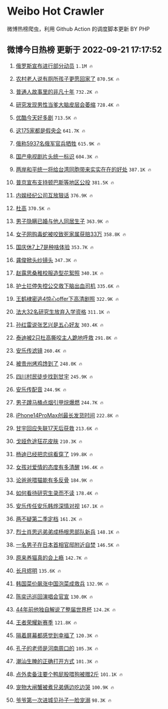 # Weibo Hot Crawler 



微博热榜爬虫，利用 Github Action 的调度脚本更新 BY PHP 


## 微博今日热榜 更新于 2022-09-21 17:17:52 
1. [俄罗斯宣布进行部分动员](https://s.weibo.com/weibo?q=%23%E4%BF%84%E7%BD%97%E6%96%AF%E5%AE%A3%E5%B8%83%E8%BF%9B%E8%A1%8C%E9%83%A8%E5%88%86%E5%8A%A8%E5%91%98%23&t=31&band_rank=1&Refer=top) `1.1M 🔥` 

1. [农村老人说有厕所孩子更愿回家了](https://s.weibo.com/weibo?q=%23%E5%86%9C%E6%9D%91%E8%80%81%E4%BA%BA%E8%AF%B4%E6%9C%89%E5%8E%95%E6%89%80%E5%AD%A9%E5%AD%90%E6%9B%B4%E6%84%BF%E5%9B%9E%E5%AE%B6%E4%BA%86%23&t=31&band_rank=2&Refer=top) `870.5K 🔥` 

1. [普通人故事里的非凡十年](https://s.weibo.com/weibo?q=%23%E6%99%AE%E9%80%9A%E4%BA%BA%E6%95%85%E4%BA%8B%E9%87%8C%E7%9A%84%E9%9D%9E%E5%87%A1%E5%8D%81%E5%B9%B4%23&t=31&band_rank=3&Refer=top) `732.2K 🔥` 

1. [研究发现男性当爹大脑皮层会萎缩](https://s.weibo.com/weibo?q=%23%E7%A0%94%E7%A9%B6%E5%8F%91%E7%8E%B0%E7%94%B7%E6%80%A7%E5%BD%93%E7%88%B9%E5%A4%A7%E8%84%91%E7%9A%AE%E5%B1%82%E4%BC%9A%E8%90%8E%E7%BC%A9%23&t=31&band_rank=4&Refer=top) `728.4K 🔥` 

1. [优酷今天好多剧](https://s.weibo.com/weibo?q=%23%E4%BC%98%E9%85%B7%E4%BB%8A%E5%A4%A9%E5%A5%BD%E5%A4%9A%E5%89%A7%23&t=31&band_rank=5&Refer=top) `713.5K 🔥` 

1. [这175家都是假央企](https://s.weibo.com/weibo?q=%23%E8%BF%99175%E5%AE%B6%E9%83%BD%E6%98%AF%E5%81%87%E5%A4%AE%E4%BC%81%23&t=31&band_rank=6&Refer=top) `641.7K 🔥` 

1. [俄称5937名俄军官兵牺牲](https://s.weibo.com/weibo?q=%23%E4%BF%84%E7%A7%B05937%E5%90%8D%E4%BF%84%E5%86%9B%E5%AE%98%E5%85%B5%E7%89%BA%E7%89%B2%23&t=31&band_rank=7&Refer=top) `615.9K 🔥` 

1. [国产电视剧片头统一标识](https://s.weibo.com/weibo?q=%23%E5%9B%BD%E4%BA%A7%E7%94%B5%E8%A7%86%E5%89%A7%E7%89%87%E5%A4%B4%E7%BB%9F%E4%B8%80%E6%A0%87%E8%AF%86%23&t=31&band_rank=8&Refer=top) `604.3K 🔥` 

1. [两岸和平统一将给台湾同胞带来实实在在的好处](https://s.weibo.com/weibo?q=%23%E4%B8%A4%E5%B2%B8%E5%92%8C%E5%B9%B3%E7%BB%9F%E4%B8%80%E5%B0%86%E7%BB%99%E5%8F%B0%E6%B9%BE%E5%90%8C%E8%83%9E%E5%B8%A6%E6%9D%A5%E5%AE%9E%E5%AE%9E%E5%9C%A8%E5%9C%A8%E7%9A%84%E5%A5%BD%E5%A4%84%23&t=31&band_rank=9&Refer=top) `387.1K 🔥` 

1. [普京宣布支持顿巴斯等地区公投](https://s.weibo.com/weibo?q=%23%E6%99%AE%E4%BA%AC%E5%AE%A3%E5%B8%83%E6%94%AF%E6%8C%81%E9%A1%BF%E5%B7%B4%E6%96%AF%E7%AD%89%E5%9C%B0%E5%8C%BA%E5%85%AC%E6%8A%95%23&t=31&band_rank=10&Refer=top) `381.5K 🔥` 

1. [内娱经纪公司互放狠话](https://s.weibo.com/weibo?q=%23%E5%86%85%E5%A8%B1%E7%BB%8F%E7%BA%AA%E5%85%AC%E5%8F%B8%E4%BA%92%E6%94%BE%E7%8B%A0%E8%AF%9D%23&t=31&band_rank=11&Refer=top) `376.9K 🔥` 

1. [杜高](https://s.weibo.com/weibo?q=%E6%9D%9C%E9%AB%98&t=31&band_rank=12&Refer=top) `370.5K 🔥` 

1. [男子隐瞒已婚与他人同居生子](https://s.weibo.com/weibo?q=%23%E7%94%B7%E5%AD%90%E9%9A%90%E7%9E%92%E5%B7%B2%E5%A9%9A%E4%B8%8E%E4%BB%96%E4%BA%BA%E5%90%8C%E5%B1%85%E7%94%9F%E5%AD%90%23&t=31&band_rank=13&Refer=top) `363.9K 🔥` 

1. [女子网购毒蛇被咬致死家属获赔33万](https://s.weibo.com/weibo?q=%23%E5%A5%B3%E5%AD%90%E7%BD%91%E8%B4%AD%E6%AF%92%E8%9B%87%E8%A2%AB%E5%92%AC%E8%87%B4%E6%AD%BB%E5%AE%B6%E5%B1%9E%E8%8E%B7%E8%B5%9433%E4%B8%87%23&t=31&band_rank=14&Refer=top) `358.8K 🔥` 

1. [国庆休7上7是种啥体验](https://s.weibo.com/weibo?q=%23%E5%9B%BD%E5%BA%86%E4%BC%917%E4%B8%8A7%E6%98%AF%E7%A7%8D%E5%95%A5%E4%BD%93%E9%AA%8C%23&t=31&band_rank=15&Refer=top) `353.7K 🔥` 

1. [龚俊掀头纱镜头](https://s.weibo.com/weibo?q=%23%E9%BE%9A%E4%BF%8A%E6%8E%80%E5%A4%B4%E7%BA%B1%E9%95%9C%E5%A4%B4%23&t=31&band_rank=16&Refer=top) `347.3K 🔥` 

1. [赵露思桑稚校服造型花絮照](https://s.weibo.com/weibo?q=%23%E8%B5%B5%E9%9C%B2%E6%80%9D%E6%A1%91%E7%A8%9A%E6%A0%A1%E6%9C%8D%E9%80%A0%E5%9E%8B%E8%8A%B1%E7%B5%AE%E7%85%A7%23&t=31&band_rank=17&Refer=top) `340.1K 🔥` 

1. [护士拦停失控公交救下脑出血司机](https://s.weibo.com/weibo?q=%23%E6%8A%A4%E5%A3%AB%E6%8B%A6%E5%81%9C%E5%A4%B1%E6%8E%A7%E5%85%AC%E4%BA%A4%E6%95%91%E4%B8%8B%E8%84%91%E5%87%BA%E8%A1%80%E5%8F%B8%E6%9C%BA%23&t=31&band_rank=18&Refer=top) `335.6K 🔥` 

1. [王鹤棣密逃4惊心offer下高清剧照](https://s.weibo.com/weibo?q=%23%E7%8E%8B%E9%B9%A4%E6%A3%A3%E5%AF%86%E9%80%834%E6%83%8A%E5%BF%83offer%E4%B8%8B%E9%AB%98%E6%B8%85%E5%89%A7%E7%85%A7%23&t=31&band_rank=19&Refer=top) `322.9K 🔥` 

1. [法大32名研究生放弃入学资格](https://s.weibo.com/weibo?q=%23%E6%B3%95%E5%A4%A732%E5%90%8D%E7%A0%94%E7%A9%B6%E7%94%9F%E6%94%BE%E5%BC%83%E5%85%A5%E5%AD%A6%E8%B5%84%E6%A0%BC%23&t=31&band_rank=20&Refer=top) `311.1K 🔥` 

1. [孙红雷说张艺兴是五心好友](https://s.weibo.com/weibo?q=%23%E5%AD%99%E7%BA%A2%E9%9B%B7%E8%AF%B4%E5%BC%A0%E8%89%BA%E5%85%B4%E6%98%AF%E4%BA%94%E5%BF%83%E5%A5%BD%E5%8F%8B%23&t=31&band_rank=21&Refer=top) `303.4K 🔥` 

1. [泰迪被2只杜高撕咬主人跪地呼救](https://s.weibo.com/weibo?q=%23%E6%B3%B0%E8%BF%AA%E8%A2%AB2%E5%8F%AA%E6%9D%9C%E9%AB%98%E6%92%95%E5%92%AC%E4%B8%BB%E4%BA%BA%E8%B7%AA%E5%9C%B0%E5%91%BC%E6%95%91%23&t=31&band_rank=22&Refer=top) `291.8K 🔥` 

1. [安乐传滤镜](https://s.weibo.com/weibo?q=%23%E5%AE%89%E4%B9%90%E4%BC%A0%E6%BB%A4%E9%95%9C%23&t=31&band_rank=23&Refer=top) `260.4K 🔥` 

1. [被贵州烤鸡馋到了](https://s.weibo.com/weibo?q=%23%E8%A2%AB%E8%B4%B5%E5%B7%9E%E7%83%A4%E9%B8%A1%E9%A6%8B%E5%88%B0%E4%BA%86%23&t=31&band_rank=24&Refer=top) `248.0K 🔥` 

1. [四川村民徒步找到甘宇](https://s.weibo.com/weibo?q=%23%E5%9B%9B%E5%B7%9D%E6%9D%91%E6%B0%91%E5%BE%92%E6%AD%A5%E6%89%BE%E5%88%B0%E7%94%98%E5%AE%87%23&t=31&band_rank=25&Refer=top) `245.9K 🔥` 

1. [安乐传配音](https://s.weibo.com/weibo?q=%23%E5%AE%89%E4%B9%90%E4%BC%A0%E9%85%8D%E9%9F%B3%23&t=31&band_rank=26&Refer=top) `244.9K 🔥` 

1. [男子蹲马桶点烟引甲烷爆燃](https://s.weibo.com/weibo?q=%23%E7%94%B7%E5%AD%90%E8%B9%B2%E9%A9%AC%E6%A1%B6%E7%82%B9%E7%83%9F%E5%BC%95%E7%94%B2%E7%83%B7%E7%88%86%E7%87%83%23&t=31&band_rank=27&Refer=top) `244.7K 🔥` 

1. [iPhone14ProMax创最长发货时间](https://s.weibo.com/weibo?q=%23iPhone14ProMax%E5%88%9B%E6%9C%80%E9%95%BF%E5%8F%91%E8%B4%A7%E6%97%B6%E9%97%B4%23&t=31&band_rank=28&Refer=top) `222.8K 🔥` 

1. [甘宇回应失联17天后获救](https://s.weibo.com/weibo?q=%23%E7%94%98%E5%AE%87%E5%9B%9E%E5%BA%94%E5%A4%B1%E8%81%9417%E5%A4%A9%E5%90%8E%E8%8E%B7%E6%95%91%23&t=31&band_rank=29&Refer=top) `213.6K 🔥` 

1. [戈娅危途狂花皮肤](https://s.weibo.com/weibo?q=%23%E6%88%88%E5%A8%85%E5%8D%B1%E9%80%94%E7%8B%82%E8%8A%B1%E7%9A%AE%E8%82%A4%23&t=31&band_rank=30&Refer=top) `210.3K 🔥` 

1. [杨迪已经把恋综看穿了](https://s.weibo.com/weibo?q=%23%E6%9D%A8%E8%BF%AA%E5%B7%B2%E7%BB%8F%E6%8A%8A%E6%81%8B%E7%BB%BC%E7%9C%8B%E7%A9%BF%E4%BA%86%23&t=31&band_rank=31&Refer=top) `199.8K 🔥` 

1. [女孩对爱情的态度有多清醒](https://s.weibo.com/weibo?q=%23%E5%A5%B3%E5%AD%A9%E5%AF%B9%E7%88%B1%E6%83%85%E7%9A%84%E6%80%81%E5%BA%A6%E6%9C%89%E5%A4%9A%E6%B8%85%E9%86%92%23&t=31&band_rank=32&Refer=top) `196.4K 🔥` 

1. [论爸爸喂猫能有多反骨](https://s.weibo.com/weibo?q=%23%E8%AE%BA%E7%88%B8%E7%88%B8%E5%96%82%E7%8C%AB%E8%83%BD%E6%9C%89%E5%A4%9A%E5%8F%8D%E9%AA%A8%23&t=31&band_rank=33&Refer=top) `184.9K 🔥` 

1. [如何看待研究生录而不读](https://s.weibo.com/weibo?q=%23%E5%A6%82%E4%BD%95%E7%9C%8B%E5%BE%85%E7%A0%94%E7%A9%B6%E7%94%9F%E5%BD%95%E8%80%8C%E4%B8%8D%E8%AF%BB%23&t=31&band_rank=34&Refer=top) `178.4K 🔥` 

1. [安乐传任安乐韩烨深情对视](https://s.weibo.com/weibo?q=%23%E5%AE%89%E4%B9%90%E4%BC%A0%E4%BB%BB%E5%AE%89%E4%B9%90%E9%9F%A9%E7%83%A8%E6%B7%B1%E6%83%85%E5%AF%B9%E8%A7%86%23&t=31&band_rank=35&Refer=top) `167.1K 🔥` 

1. [两不疑第二季定档](https://s.weibo.com/weibo?q=%23%E4%B8%A4%E4%B8%8D%E7%96%91%E7%AC%AC%E4%BA%8C%E5%AD%A3%E5%AE%9A%E6%A1%A3%23&t=31&band_rank=36&Refer=top) `161.2K 🔥` 

1. [烈士肖思远弟弟成杨根思部队新兵](https://s.weibo.com/weibo?q=%23%E7%83%88%E5%A3%AB%E8%82%96%E6%80%9D%E8%BF%9C%E5%BC%9F%E5%BC%9F%E6%88%90%E6%9D%A8%E6%A0%B9%E6%80%9D%E9%83%A8%E9%98%9F%E6%96%B0%E5%85%B5%23&t=31&band_rank=37&Refer=top) `148.1K 🔥` 

1. [一名男子在日本首相官邸附近自焚](https://s.weibo.com/weibo?q=%23%E4%B8%80%E5%90%8D%E7%94%B7%E5%AD%90%E5%9C%A8%E6%97%A5%E6%9C%AC%E9%A6%96%E7%9B%B8%E5%AE%98%E9%82%B8%E9%99%84%E8%BF%91%E8%87%AA%E7%84%9A%23&t=31&band_rank=38&Refer=top) `146.5K 🔥` 

1. [原来养猫真的会上瘾](https://s.weibo.com/weibo?q=%23%E5%8E%9F%E6%9D%A5%E5%85%BB%E7%8C%AB%E7%9C%9F%E7%9A%84%E4%BC%9A%E4%B8%8A%E7%98%BE%23&t=31&band_rank=39&Refer=top) `142.7K 🔥` 

1. [长月烬明](https://s.weibo.com/weibo?q=%23%E9%95%BF%E6%9C%88%E7%83%AC%E6%98%8E%23&t=31&band_rank=40&Refer=top) `135.6K 🔥` 

1. [韩国菜价飙涨中国泡菜成救兵](https://s.weibo.com/weibo?q=%23%E9%9F%A9%E5%9B%BD%E8%8F%9C%E4%BB%B7%E9%A3%99%E6%B6%A8%E4%B8%AD%E5%9B%BD%E6%B3%A1%E8%8F%9C%E6%88%90%E6%95%91%E5%85%B5%23&t=31&band_rank=41&Refer=top) `132.9K 🔥` 

1. [陈奕迅巡回演唱会官宣](https://s.weibo.com/weibo?q=%23%E9%99%88%E5%A5%95%E8%BF%85%E5%B7%A1%E5%9B%9E%E6%BC%94%E5%94%B1%E4%BC%9A%E5%AE%98%E5%AE%A3%23&t=31&band_rank=42&Refer=top) `130.0K 🔥` 

1. [44年前他独自解说了整届世界杯](https://s.weibo.com/weibo?q=%2344%E5%B9%B4%E5%89%8D%E4%BB%96%E7%8B%AC%E8%87%AA%E8%A7%A3%E8%AF%B4%E4%BA%86%E6%95%B4%E5%B1%8A%E4%B8%96%E7%95%8C%E6%9D%AF%23&t=31&band_rank=43&Refer=top) `124.2K 🔥` 

1. [王者荣耀新赛季](https://s.weibo.com/weibo?q=%23%E7%8E%8B%E8%80%85%E8%8D%A3%E8%80%80%E6%96%B0%E8%B5%9B%E5%AD%A3%23&t=31&band_rank=44&Refer=top) `121.8K 🔥` 

1. [隔着屏幕都感觉到幸福了](https://s.weibo.com/weibo?q=%23%E9%9A%94%E7%9D%80%E5%B1%8F%E5%B9%95%E9%83%BD%E6%84%9F%E8%A7%89%E5%88%B0%E5%B9%B8%E7%A6%8F%E4%BA%86%23&t=31&band_rank=45&Refer=top) `120.3K 🔥` 

1. [孔子的老师是河南周口的](https://s.weibo.com/weibo?q=%23%E5%AD%94%E5%AD%90%E7%9A%84%E8%80%81%E5%B8%88%E6%98%AF%E6%B2%B3%E5%8D%97%E5%91%A8%E5%8F%A3%E7%9A%84%23&t=31&band_rank=46&Refer=top) `105.3K 🔥` 

1. [潮汕生腌的正确打开方式](https://s.weibo.com/weibo?q=%23%E6%BD%AE%E6%B1%95%E7%94%9F%E8%85%8C%E7%9A%84%E6%AD%A3%E7%A1%AE%E6%89%93%E5%BC%80%E6%96%B9%E5%BC%8F%23&t=31&band_rank=47&Refer=top) `101.3K 🔥` 

1. [点外卖备注要个鸭屁股喂狗被赠2斤](https://s.weibo.com/weibo?q=%23%E7%82%B9%E5%A4%96%E5%8D%96%E5%A4%87%E6%B3%A8%E8%A6%81%E4%B8%AA%E9%B8%AD%E5%B1%81%E8%82%A1%E5%96%82%E7%8B%97%E8%A2%AB%E8%B5%A02%E6%96%A4%23&t=31&band_rank=48&Refer=top) `101.1K 🔥` 

1. [宠物大闸蟹被煮兄弟俩边吃边哭](https://s.weibo.com/weibo?q=%23%E5%AE%A0%E7%89%A9%E5%A4%A7%E9%97%B8%E8%9F%B9%E8%A2%AB%E7%85%AE%E5%85%84%E5%BC%9F%E4%BF%A9%E8%BE%B9%E5%90%83%E8%BE%B9%E5%93%AD%23&t=31&band_rank=49&Refer=top) `100.9K 🔥` 

1. [爷爷第一次进城见孙子一脸宠溺](https://s.weibo.com/weibo?q=%23%E7%88%B7%E7%88%B7%E7%AC%AC%E4%B8%80%E6%AC%A1%E8%BF%9B%E5%9F%8E%E8%A7%81%E5%AD%99%E5%AD%90%E4%B8%80%E8%84%B8%E5%AE%A0%E6%BA%BA%23&t=31&band_rank=50&Refer=top) `98.3K 🔥` 

